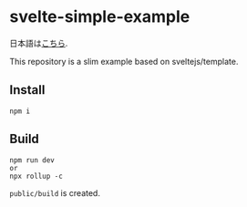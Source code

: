 # svelte-simple-example

日本語は[こちら](./README_ja.md).

This repository is a slim example based on sveltejs/template.

## Install

```
npm i
```

## Build

```
npm run dev
or
npx rollup -c
```

`public/build` is created.

